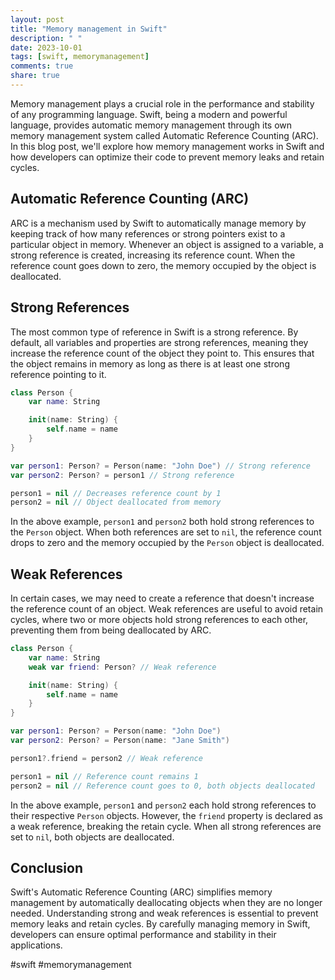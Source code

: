```yaml
---
layout: post
title: "Memory management in Swift"
description: " "
date: 2023-10-01
tags: [swift, memorymanagement]
comments: true
share: true
---
```


Memory management plays a crucial role in the performance and stability of any programming language. Swift, being a modern and powerful language, provides automatic memory management through its own memory management system called Automatic Reference Counting (ARC). In this blog post, we'll explore how memory management works in Swift and how developers can optimize their code to prevent memory leaks and retain cycles.

## Automatic Reference Counting (ARC)

ARC is a mechanism used by Swift to automatically manage memory by keeping track of how many references or strong pointers exist to a particular object in memory. Whenever an object is assigned to a variable, a strong reference is created, increasing its reference count. When the reference count goes down to zero, the memory occupied by the object is deallocated.

## Strong References

The most common type of reference in Swift is a strong reference. By default, all variables and properties are strong references, meaning they increase the reference count of the object they point to. This ensures that the object remains in memory as long as there is at least one strong reference pointing to it.

```swift
class Person {
    var name: String

    init(name: String) {
        self.name = name
    }
}

var person1: Person? = Person(name: "John Doe") // Strong reference
var person2: Person? = person1 // Strong reference

person1 = nil // Decreases reference count by 1
person2 = nil // Object deallocated from memory
```

In the above example, `person1` and `person2` both hold strong references to the `Person` object. When both references are set to `nil`, the reference count drops to zero and the memory occupied by the `Person` object is deallocated.

## Weak References

In certain cases, we may need to create a reference that doesn't increase the reference count of an object. Weak references are useful to avoid retain cycles, where two or more objects hold strong references to each other, preventing them from being deallocated by ARC.

```swift
class Person {
    var name: String
    weak var friend: Person? // Weak reference

    init(name: String) {
        self.name = name
    }
}

var person1: Person? = Person(name: "John Doe")
var person2: Person? = Person(name: "Jane Smith")

person1?.friend = person2 // Weak reference

person1 = nil // Reference count remains 1
person2 = nil // Reference count goes to 0, both objects deallocated
```

In the above example, `person1` and `person2` each hold strong references to their respective `Person` objects. However, the `friend` property is declared as a weak reference, breaking the retain cycle. When all strong references are set to `nil`, both objects are deallocated.

## Conclusion

Swift's Automatic Reference Counting (ARC) simplifies memory management by automatically deallocating objects when they are no longer needed. Understanding strong and weak references is essential to prevent memory leaks and retain cycles. By carefully managing memory in Swift, developers can ensure optimal performance and stability in their applications.

#swift #memorymanagement